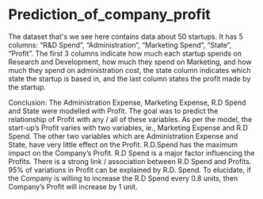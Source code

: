 # Prediction_of_company_profit

The dataset that's we see here contains data about 50 startups. It has 5 columns: “R&D Spend”, “Administration”, “Marketing Spend”, “State”, “Profit”.
The first 3 columns indicate how much each startup spends on Research and Development, how much they spend on Marketing, and how much they spend on administration cost, the state column indicates which state the startup is based in, and the last column states the profit made by the startup.

Conclusion:
The Administration Expense, Marketing Expense, R.D Spend and State were modelled with Profit. The goal was to predict the relationship of Profit with any / all of these variables. 
As per the model, the start-up’s Profit varies with two variables, ie., Marketing Expense and R.D Spend. The other two variables which are Administration Expense and State, have very little effect on the Profit. 
R.D.Spend has the maximum impact on the Company’s Profit. 
R.D Spend is a major factor influencing the Profits. There is a strong link / association between R.D Spend and Profits. 95% of variations in Profit can be explained by R.D. Spend.
To elucidate, if the Company is willing to increase the R.D Spend every 0.8 units, then Company’s Profit will increase by 1 unit. 
